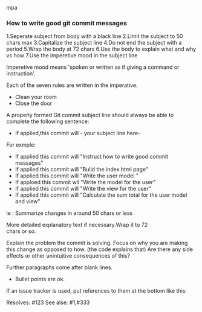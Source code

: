 mpa
### How to write good git commit messages

1.Seperate subject from body with a black line
2.Limit the subject to  50 chars max
3.Capitalize the subject line 
4.Do not end the subject with a period 
5.Wrap the body at 72 chars 
6.Use the body to explain what and why vs how 
7.Use the imperetive mood in the subject line

Imperetive mood means 'spoken or written as if giving a command or  instruction'.

Each of the seven rules are written in the imperative.
* Clean your room
* Close the door 


A properly formed Git commit subject line should always be
able to complete the following sentence:

* If applied,this commit will - your subject line here-

For exmple:
* If applied this commit will "Instruct how to write good commit messages"
* If applied this commit will "Build the index.html page"
* If applied this commit will "Write the user model "
* If apploed this commit wll "Write the model for the user"
* If applied this commit will "Write the view for the user"
* If applied this commit will "Calculate the sum total for the user model and view"




ie :
Summarize changes in around 50 chars or less

More detailed explanatory text if necessary.Wrap it to 72  
chars or so.

Explain the problem the commit is solving.
Focus on why you are making this change as opposed to how.
(the code explains that)
Are there any side effects or other unintuitive consequences of this?

Further paragraphs come after blank lines.

- Bullet points are ok.

If an issue tracker is used, put references to them at the 
bottom  like this:

Resolves: #123
See alse: #1,#333

